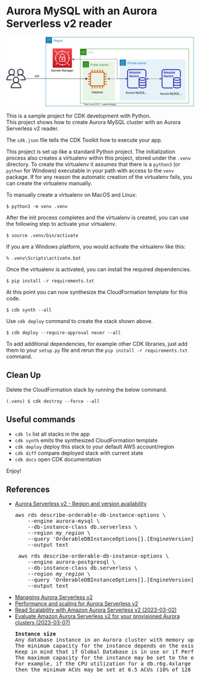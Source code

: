 
# Aurora MySQL with an Aurora Serverless v2 reader

![aurora_mysql-with-serverless_v2-replica-arch](./aurora_mysql-with-serverless_v2-replica-arch.svg)

This is a sample project for CDK development with Python.<br/>
This project shows how to create Aurora MySQL cluster with an Aurora Serverless v2 reader.

The `cdk.json` file tells the CDK Toolkit how to execute your app.

This project is set up like a standard Python project.  The initialization
process also creates a virtualenv within this project, stored under the `.venv`
directory.  To create the virtualenv it assumes that there is a `python3`
(or `python` for Windows) executable in your path with access to the `venv`
package. If for any reason the automatic creation of the virtualenv fails,
you can create the virtualenv manually.

To manually create a virtualenv on MacOS and Linux:

```
$ python3 -m venv .venv
```

After the init process completes and the virtualenv is created, you can use the following
step to activate your virtualenv.

```
$ source .venv/bin/activate
```

If you are a Windows platform, you would activate the virtualenv like this:

```
% .venv\Scripts\activate.bat
```

Once the virtualenv is activated, you can install the required dependencies.

```
$ pip install -r requirements.txt
```

At this point you can now synthesize the CloudFormation template for this code.

```
$ cdk synth --all
```

Use `cdk deploy` command to create the stack shown above.

```
$ cdk deploy --require-approval never --all
```

To add additional dependencies, for example other CDK libraries, just add
them to your `setup.py` file and rerun the `pip install -r requirements.txt`
command.

## Clean Up

Delete the CloudFormation stack by running the below command.

```
(.venv) $ cdk destroy --force --all
```

## Useful commands

 * `cdk ls`          list all stacks in the app
 * `cdk synth`       emits the synthesized CloudFormation template
 * `cdk deploy`      deploy this stack to your default AWS account/region
 * `cdk diff`        compare deployed stack with current state
 * `cdk docs`        open CDK documentation

Enjoy!

## References

 * [Aurora Serverless v2 - Region and version availability](https://docs.aws.amazon.com/AmazonRDS/latest/AuroraUserGuide/aurora-serverless-v2.requirements.html#aurora-serverless-v2-Availability)
   <pre>
   aws rds describe-orderable-db-instance-options \
       --engine aurora-mysql \
       --db-instance-class db.serverless \
       --region <i>my_region</i> \
       --query 'OrderableDBInstanceOptions[].[EngineVersion]' \
       --output text
   </pre>
   <pre>
    aws rds describe-orderable-db-instance-options \
       --engine aurora-postgresql \
       --db-instance-class db.serverless \
       --region <i>my_region</i> \
       --query 'OrderableDBInstanceOptions[].[EngineVersion]' \
       --output text
   </pre>
 * [Managing Aurora Serverless v2](https://docs.aws.amazon.com/AmazonRDS/latest/AuroraUserGuide/aurora-serverless-v2-administration.html)
 * [Performance and scaling for Aurora Serverless v2](https://docs.aws.amazon.com/AmazonRDS/latest/AuroraUserGuide/aurora-serverless-v2.setting-capacity.html)
 * [Read Scalability with Amazon Aurora Serverless v2 (2023-03-02)](https://aws.amazon.com/blogs/database/read-scalability-with-amazon-aurora-serverless-v2/)
 * [Evaluate Amazon Aurora Serverless v2 for your provisioned Aurora clusters (2023-03-07)](https://aws.amazon.com/blogs/database/evaluate-amazon-aurora-serverless-v2-for-your-provisioned-aurora-clusters/)
   <pre>
   <b>Instance size</b>
   Any database instance in an Aurora cluster with memory up to 256 GB can be replaced with a serverless instance.
   The minimum capacity for the instance depends on the existing provisioned instance’s resource usage.
   Keep in mind that if Global Database is in use or if Performance Insights is enabled, the minimum is recommended to be 2 or above.
   The maximum capacity for the instance may be set to the equivalent of the provisioned instance capacity if it’s able to meet your workload requirements.
   For example, if the CPU utilization for a db.r6g.4xlarge (128 GB) instance stays at 10% most times,
   then the minimum ACUs may be set at 6.5 ACUs (10% of 128 GB) and maximum may be set at 64 ACUs (64x2GB=128GB).
   </pre>
